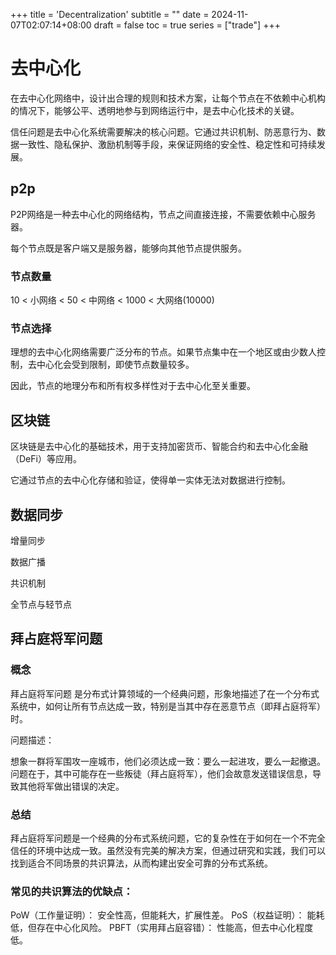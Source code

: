 +++
title = 'Decentralization'
subtitle = ""
date = 2024-11-07T02:07:14+08:00
draft = false
toc = true
series = ["trade"]
+++

# 去中心化

在去中心化网络中，设计出合理的规则和技术方案，让每个节点在不依赖中心机构的情况下，能够公平、透明地参与到网络运行中，是去中心化技术的关键。

信任问题是去中心化系统需要解决的核心问题。它通过共识机制、防恶意行为、数据一致性、隐私保护、激励机制等手段，来保证网络的安全性、稳定性和可持续发展。

## p2p

P2P网络是一种去中心化的网络结构，节点之间直接连接，不需要依赖中心服务器。

每个节点既是客户端又是服务器，能够向其他节点提供服务。

### 节点数量

10 < 小网络 < 50 < 中网络 < 1000 < 大网络(10000)

### 节点选择

理想的去中心化网络需要广泛分布的节点。如果节点集中在一个地区或由少数人控制，去中心化会受到限制，即使节点数量较多。

因此，节点的地理分布和所有权多样性对于去中心化至关重要。

## 区块链


区块链是去中心化的基础技术，用于支持加密货币、智能合约和去中心化金融（DeFi）等应用。

它通过节点的去中心化存储和验证，使得单一实体无法对数据进行控制。

## 数据同步

增量同步

数据广播

共识机制

全节点与轻节点


## 拜占庭将军问题

### 概念

拜占庭将军问题 是分布式计算领域的一个经典问题，形象地描述了在一个分布式系统中，如何让所有节点达成一致，特别是当其中存在恶意节点（即拜占庭将军）时。

问题描述：

想象一群将军围攻一座城市，他们必须达成一致：要么一起进攻，要么一起撤退。问题在于，其中可能存在一些叛徒（拜占庭将军），他们会故意发送错误信息，导致其他将军做出错误的决定。

### 总结

拜占庭将军问题是一个经典的分布式系统问题，它的复杂性在于如何在一个不完全信任的环境中达成一致。虽然没有完美的解决方案，但通过研究和实践，我们可以找到适合不同场景的共识算法，从而构建出安全可靠的分布式系统。

### 常见的共识算法的优缺点：

PoW（工作量证明）： 安全性高，但能耗大，扩展性差。
PoS（权益证明）： 能耗低，但存在中心化风险。
PBFT（实用拜占庭容错）： 性能高，但去中心化程度低。


